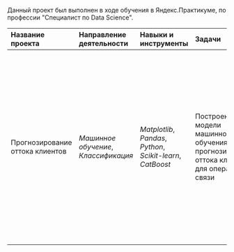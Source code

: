 Данный проект был выполнен в ходе обучения в Яндекс.Практикуме, по профессии "Специалист по Data Science".

| Название проекта | Направление деятельности | Навыки и инструменты | Задачи | Описание |
| :---------------------- | :---------------------- | :---------------------- | :---------------------- | :---------------------- |
| Прогнозирование оттока клиентов | *Машинное обучение*, *Классификация* | *Matplotlib*, *Pandas*, *Python*, *Scikit-learn*, *CatBoost* | Построение модели машинного обучения для прогнозирования оттока клиентов для оператора связи | Из телеком компании стали уходить клиенты. Сохранять текущих клиентов дешевле, чем привлекать новых. Нужно спрогнозировать, уйдёт клиент из компании в ближайшее время или нет. Предоставлены исторические данные о поведении клиентов и расторжении договоров с компанией |
